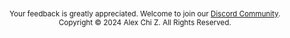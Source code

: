 <p style="text-align: center; margin-top: 3em"><small>Your feedback is greatly appreciated. Welcome to join our <a href="https://skyzh.dev/join/discord">Discord Community</a>.<br>Copyright © 2024 Alex Chi Z. All Rights Reserved.</small></p>
